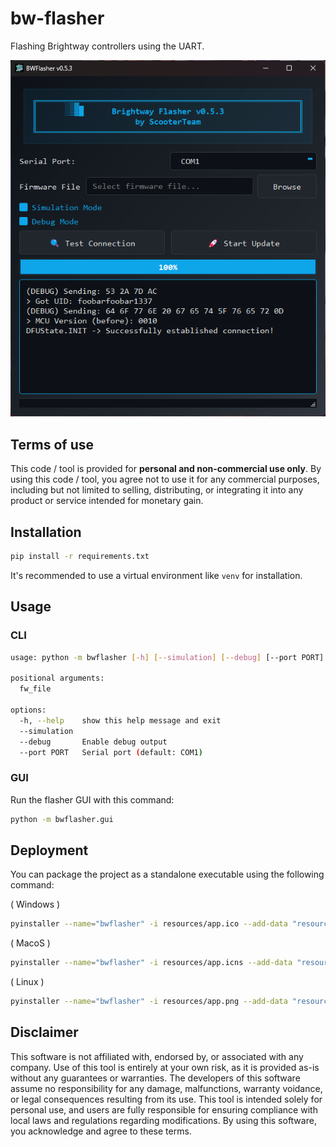 # bw-flasher
Flashing Brightway controllers using the UART.

![Screenshot](resources/screenshot_v0.5.3.png)

## Terms of use
This code / tool is provided for **personal and non-commercial use only**. By using this code / tool, you agree not to use it for any commercial purposes, including but not limited to selling, distributing, or integrating it into any product or service intended for monetary gain.

## Installation
```bash
pip install -r requirements.txt
```
It's recommended to use a virtual environment like `venv` for installation.

## Usage

### CLI

```bash
usage: python -m bwflasher [-h] [--simulation] [--debug] [--port PORT] fw_file

positional arguments:
  fw_file

options:
  -h, --help    show this help message and exit
  --simulation
  --debug       Enable debug output
  --port PORT   Serial port (default: COM1)
```

### GUI
Run the flasher GUI with this command:

```bash
python -m bwflasher.gui
```

## Deployment
You can package the project as a standalone executable using the following command:

( Windows )
```bash
pyinstaller --name="bwflasher" -i resources/app.ico --add-data "resources/*;resources" --add-data "Firmwares/*;Firmwares" --add-binary "resources/keystone.dll;." --hidden-import bwpatcher.modules.Mi4Pro2nd --hidden-import bwpatcher.modules.Mi5 --hidden-import bwpatcher.modules.Mi5Pro --hidden-import bwpatcher.modules.Mi5Max --hidden-import bwpatcher.utils --onefile bwflasher/gui.py
```

( MacoS )
```bash
pyinstaller --name="bwflasher" -i resources/app.icns --add-data "resources/*:resources" --add-data "Firmwares/*:Firmwares" --add-binary "resources/libkeystone.dylib:." --hidden-import bwpatcher.modules.Mi4Pro2nd --hidden-import bwpatcher.modules.Mi5 --hidden-import bwpatcher.modules.Mi5Pro --hidden-import bwpatcher.modules.Mi5Max --hidden-import bwpatcher.utils --onefile bwflasher/gui.py
```

( Linux )
```bash
pyinstaller --name="bwflasher" -i resources/app.png --add-data "resources/*:resources" --add-data "Firmwares/*:Firmwares" --add-binary "resources/libkeystone.so:." --hidden-import bwpatcher.modules.Mi4Pro2nd --hidden-import bwpatcher.modules.Mi5 --hidden-import bwpatcher.modules.Mi5Pro --hidden-import bwpatcher.modules.Mi5Max --hidden-import bwpatcher.utils --onefile bwflasher/gui.py
```

## Disclaimer
This software is not affiliated with, endorsed by, or associated with any company. Use of this tool is entirely at your own risk, as it is provided as-is without any guarantees or warranties. The developers of this software assume no responsibility for any damage, malfunctions, warranty voidance, or legal consequences resulting from its use. This tool is intended solely for personal use, and users are fully responsible for ensuring compliance with local laws and regulations regarding modifications. By using this software, you acknowledge and agree to these terms.
